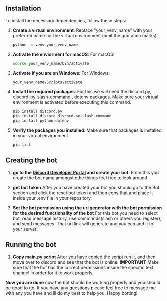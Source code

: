 ## Installation

To install the necessary dependencies, follow these steps:

1. **Create a virtual environment**:
   Replace "your_venv_name" with your preferred name for the virtual environment (omit the quotation marks).

   ```sh
   python -m venv your_venv_name
2. **Activate the enviorment for macOS**:
    For macOS:

    ```sh
    source your_venv_name/bin/activate

2. **Activate if you are on Windows**:
    For Windows:

    ```sh
    your_venv_name\Scripts\activate

3. **Install the required packages**:
    For this we will need the discord.py, discord-py-slash-command , dotenv packages.
    Make sure your virtual environment is activated before executing this command.

    ```sh
    pip install discord.py
    pip install discord discord-py-slash-command
    pip install python-dotenv
    

4. **Verify the packages you installed**:
    Make sure that packages is installed in your virtual environment.

    ```sh
    pip list

## Creating the bot

1. **go to the [Discord Developer Portal](https://www.google.com/url?sa=t&source=web&rct=j&opi=89978449&url=https://discord.com/developers/applications&ved=2ahUKEwj6zv-Xs7OFAxXehIkEHQDXBwQQFnoECBcQAQ&usg=AOvVaw1wrZe_Tr9Sav0Zx4-42-Jf) and create your bot**:
From this you create the bot name amongst othe things feel free to look around

2. **get bot token**
After you have created your bot you should go to the Bot section and click the reset bot token and then copy that and place it inside your .env file in your repository.

3. **Set the bot permission using the url generator with the bot permission for the desired functionality of the bot**
For this bot you need to select bot, read message history, use commands(slash or others you register), and send messages.
That url link will generate and you can add it to your server.

## Running the bot

1. **Copy main.py script**
After you have copied the script run it, and then move over to discord and see that the bot is online.
**IMPORTANT**
Make sure that the bot has the correct permissions inside the specific text channel in order for it to work properly.

**Now you are done**
now the bot should be working properly and you should be good to go.
If you have any questions please feel free to message me with any you have and ill do my best to help you.
Happy botting!

    
